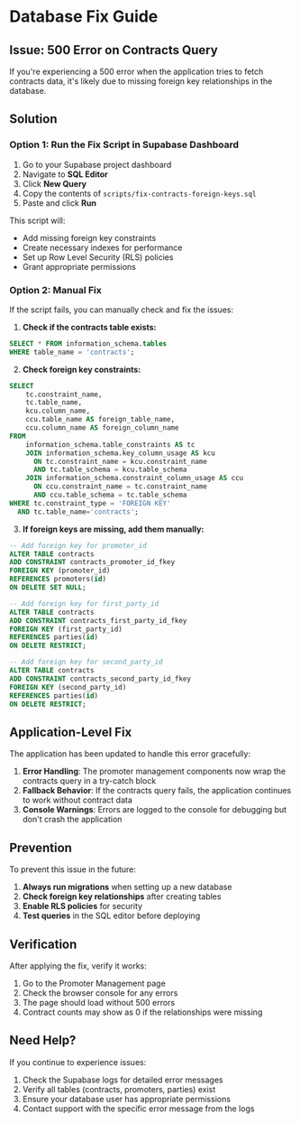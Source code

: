 # Database Fix Guide

## Issue: 500 Error on Contracts Query

If you're experiencing a 500 error when the application tries to fetch contracts data, it's likely due to missing foreign key relationships in the database.

## Solution

### Option 1: Run the Fix Script in Supabase Dashboard

1. Go to your Supabase project dashboard
2. Navigate to **SQL Editor**
3. Click **New Query**
4. Copy the contents of `scripts/fix-contracts-foreign-keys.sql`
5. Paste and click **Run**

This script will:

- Add missing foreign key constraints
- Create necessary indexes for performance
- Set up Row Level Security (RLS) policies
- Grant appropriate permissions

### Option 2: Manual Fix

If the script fails, you can manually check and fix the issues:

1. **Check if the contracts table exists:**

```sql
SELECT * FROM information_schema.tables
WHERE table_name = 'contracts';
```

2. **Check foreign key constraints:**

```sql
SELECT
    tc.constraint_name,
    tc.table_name,
    kcu.column_name,
    ccu.table_name AS foreign_table_name,
    ccu.column_name AS foreign_column_name
FROM
    information_schema.table_constraints AS tc
    JOIN information_schema.key_column_usage AS kcu
      ON tc.constraint_name = kcu.constraint_name
      AND tc.table_schema = kcu.table_schema
    JOIN information_schema.constraint_column_usage AS ccu
      ON ccu.constraint_name = tc.constraint_name
      AND ccu.table_schema = tc.table_schema
WHERE tc.constraint_type = 'FOREIGN KEY'
  AND tc.table_name='contracts';
```

3. **If foreign keys are missing, add them manually:**

```sql
-- Add foreign key for promoter_id
ALTER TABLE contracts
ADD CONSTRAINT contracts_promoter_id_fkey
FOREIGN KEY (promoter_id)
REFERENCES promoters(id)
ON DELETE SET NULL;

-- Add foreign key for first_party_id
ALTER TABLE contracts
ADD CONSTRAINT contracts_first_party_id_fkey
FOREIGN KEY (first_party_id)
REFERENCES parties(id)
ON DELETE RESTRICT;

-- Add foreign key for second_party_id
ALTER TABLE contracts
ADD CONSTRAINT contracts_second_party_id_fkey
FOREIGN KEY (second_party_id)
REFERENCES parties(id)
ON DELETE RESTRICT;
```

## Application-Level Fix

The application has been updated to handle this error gracefully:

1. **Error Handling**: The promoter management components now wrap the contracts query in a try-catch block
2. **Fallback Behavior**: If the contracts query fails, the application continues to work without contract data
3. **Console Warnings**: Errors are logged to the console for debugging but don't crash the application

## Prevention

To prevent this issue in the future:

1. **Always run migrations** when setting up a new database
2. **Check foreign key relationships** after creating tables
3. **Enable RLS policies** for security
4. **Test queries** in the SQL editor before deploying

## Verification

After applying the fix, verify it works:

1. Go to the Promoter Management page
2. Check the browser console for any errors
3. The page should load without 500 errors
4. Contract counts may show as 0 if the relationships were missing

## Need Help?

If you continue to experience issues:

1. Check the Supabase logs for detailed error messages
2. Verify all tables (contracts, promoters, parties) exist
3. Ensure your database user has appropriate permissions
4. Contact support with the specific error message from the logs
